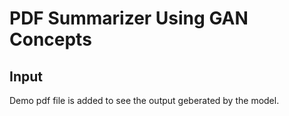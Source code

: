 # PDF Summarizer Using GAN Concepts
## Input 
Demo pdf file is added to see the output geberated by the model.
